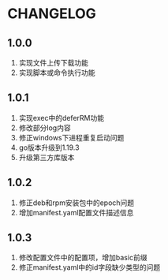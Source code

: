 # CHANGELOG

## 1.0.0

1. 实现文件上传下载功能
2. 实现脚本或命令执行功能

## 1.0.1

1. 实现exec中的deferRM功能
2. 修改部分log内容
3. 修正windows下进程重复启动问题
4. go版本升级到1.19.3
5. 升级第三方库版本

## 1.0.2

1. 修正deb和rpm安装包中的epoch问题
2. 增加manifest.yaml配置文件描述信息

## 1.0.3

1. 修改配置文件中的配置项，增加basic前缀
2. 修正manifest.yaml中的id字段缺少类型的问题